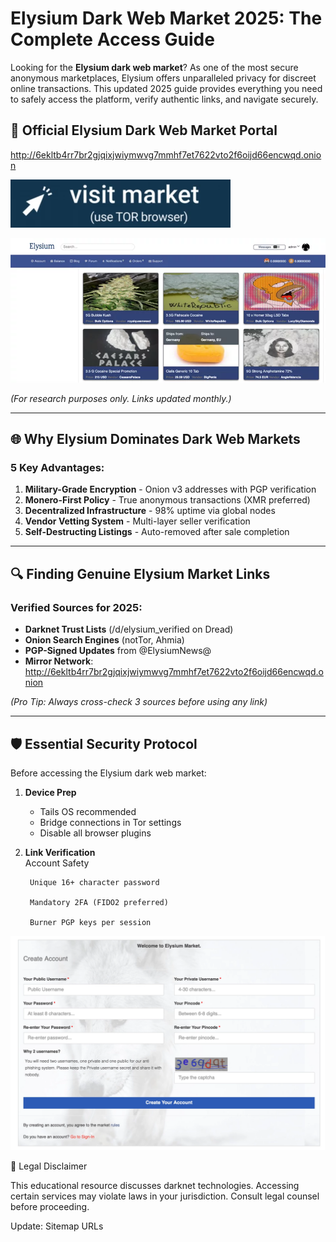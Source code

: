 # Elysium Dark Web Market 2025: The Complete Access Guide

Looking for the **Elysium dark web market**? As one of the most secure anonymous marketplaces, Elysium offers unparalleled privacy for discreet online transactions. This updated 2025 guide provides everything you need to safely access the platform, verify authentic links, and navigate securely.

## 🔐 Official Elysium Dark Web Market Portal

http://6ekltb4rr7br2gjqixjwiymwvg7mmhf7et7622vto2f6oijd66encwqd.onion

[<img src="/media/operation.webp" alt="Official Elysium dark web market entrance">](http://6ekltb4rr7br2gjqixjwiymwvg7mmhf7et7622vto2f6oijd66encwqd.onion)

<a href="http://6ekltb4rr7br2gjqixjwiymwvg7mmhf7et7622vto2f6oijd66encwqd.onion"><img src="/media/look.webp" alt="Elysium dark web market interface preview" style="max-width: 100%;"></a>

*(For research purposes only. Links updated monthly.)*

---

## 🌐 Why Elysium Dominates Dark Web Markets

### 5 Key Advantages:
1. **Military-Grade Encryption** - Onion v3 addresses with PGP verification
2. **Monero-First Policy** - True anonymous transactions (XMR preferred)
3. **Decentralized Infrastructure** - 98% uptime via global nodes
4. **Vendor Vetting System** - Multi-layer seller verification
5. **Self-Destructing Listings** - Auto-removed after sale completion

---

## 🔍 Finding Genuine Elysium Market Links

### Verified Sources for 2025:
- **Darknet Trust Lists** (/d/elysium_verified on Dread)
- **Onion Search Engines** (notTor, Ahmia)
- **PGP-Signed Updates** from @ElysiumNews@
- **Mirror Network**:  
  http://6ekltb4rr7br2gjqixjwiymwvg7mmhf7et7622vto2f6oijd66encwqd.onion

*(Pro Tip: Always cross-check 3 sources before using any link)*

---

## 🛡️ Essential Security Protocol

Before accessing the Elysium dark web market:

1. **Device Prep**  
   - Tails OS recommended  
   - Bridge connections in Tor settings  
   - Disable all browser plugins  

2. **Link Verification**  
    Account Safety

        Unique 16+ character password

        Mandatory 2FA (FIDO2 preferred)

        Burner PGP keys per session

<a href="http://6ekltb4rr7br2gjqixjwiymwvg7mmhf7et7622vto2f6oijd66encwqd.onion"><img src="/media/prefs.webp" alt="Secure login to Elysium dark web market" style="max-width: 100%;"></a>

📜 Legal Disclaimer

This educational resource discusses darknet technologies. Accessing certain services may violate laws in your jurisdiction. Consult legal counsel before proceeding.













Update: Sitemap URLs
